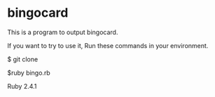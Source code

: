 # bingocard

This is a program to output bingocard.

If you want to try to use it, Run these commands in your environment.

$ git clone

$ruby bingo.rb

Ruby 2.4.1
